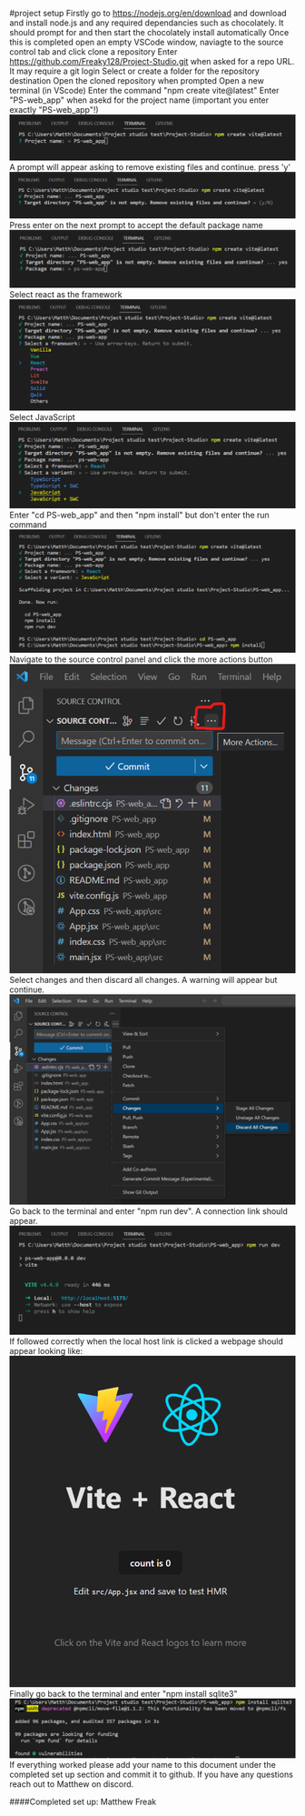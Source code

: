 #project setup
Firstly go to https://nodejs.org/en/download and download and install node.js and any required dependancies such as chocolately.
It should prompt for and then start the chocolately install automatically
Once this is completed open an empty VSCode window, naviagte to the source control tab and click clone a repository
Enter https://github.com/Freaky128/Project-Studio.git when asked for a repo URL. It may require a git login
Select or create a folder for the repository destination
Open the cloned repository when prompted
Open a new terminal (in VScode)
Enter the command "npm create vite@latest"
Enter "PS-web_app" when asekd for the project name (important you enter exactly "PS-web_app"!)
![Alt text](<setup_photos/Screenshot 2023-09-03 215455.png>)
A prompt will appear asking to remove existing files and continue. press 'y'
![Alt text](<setup_photos/Screenshot 2023-09-03 215511.png>)
Press enter on the next prompt to accept the default package name
![Alt text](<setup_photos/Screenshot 2023-09-03 215530.png>)
Select react as the framework
![Alt text](<setup_photos/Screenshot 2023-09-03 215547.png>)
Select JavaScript
![Alt text](<setup_photos/Screenshot 2023-09-03 215605.png>)
Enter "cd PS-web_app" and then "npm install" but don't enter the run command
![Alt text](<setup_photos/Screenshot 2023-09-03 215656.png>)
Navigate to the source control panel and click the more actions button
![Alt text](<setup_photos/Screenshot 2023-09-03 220009.png>)
Select changes and then discard all changes. A warning will appear but continue.
![Alt text](<setup_photos/Screenshot 2023-09-03 220126.png>)
Go back to the terminal and enter "npm run dev".
A connection link should appear.
![Alt text](<setup_photos/Screenshot 2023-09-03 220242.png>)
If followed correctly when the local host link is clicked a webpage should appear looking like:
![Alt text](<setup_photos/Screenshot 2023-09-03 222824.png>)
Finally go back to the terminal and enter "npm install sqlite3"
![Alt text](<setup_photos/Screenshot 2023-09-03 223443.png>)
If everything worked please add your name to this document under the completed set up section and commit it to github. If you have any questions reach out to Matthew on discord.

####Completed set up: 
Matthew Freak